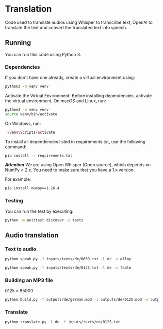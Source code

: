 # Translation

Code used to translate audios using Whisper to transcribe text, OpenAI to translate the text and convert the translated text into speech.

## Running

You can run this code using Python 3.

### Dependencies

If you don't have one already, create a virtual environment using:

```sh
python3 -m venv venv
```

Activate the Virtual Environment: Before installing dependencies, activate the virtual environment. On macOS and Linux, run:

```sh
python3 -m venv venv
source venv/bin/activate
```

On Windows, run:

```sh
.\venv\Scripts\activate
```

To install all dependencies listed in requirements.txt, use the following command:

```sh
pip install -r requirements.txt
```

***Attention***
We are using Open Whisper (Open source), which depends on NumPy < 2.x. You need to make sure that you have a 1.x version.

For example:

```sh
pip install numpy==1.26.4
```

### Testing

You can run the test by executing:

```sh
python -m unittest discover -s tests
```

## Audio translation

### Text to audio

```sh
python speak.py -f inputs/texts/de/0039.txt -l de -v alloy
```

```sh
python speak.py -f inputs/texts/de/0125.txt -l de -v fable
```

### Building an MP3 file

0125 = 85000

```sh
python build.py -f outputs/de/german.mp3 -i outputs/de/0125.mp3 -o outputs/de/german.mp3 -t 85000
```

### Translate

```sh
python translate.py -l de -f inputs/texts/en/0125.txt
```